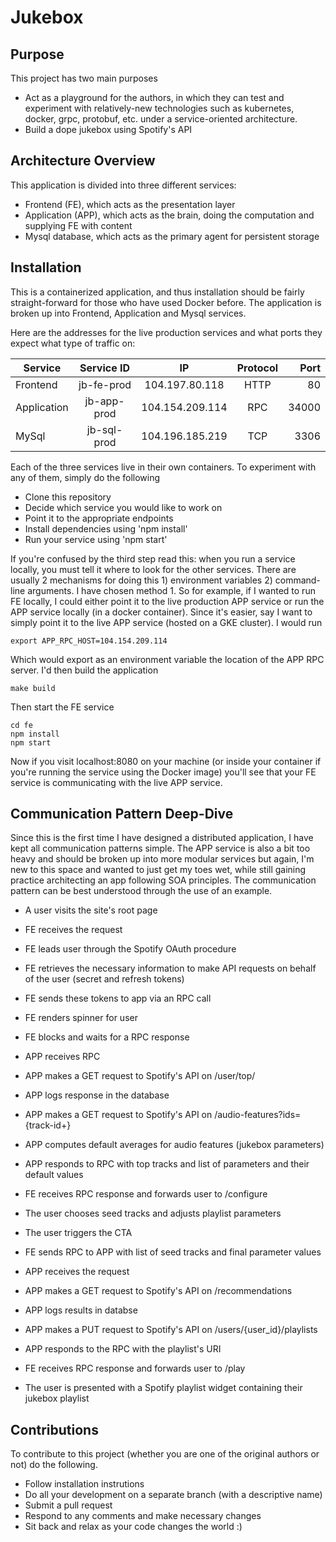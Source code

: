 # Jukebox

## Purpose

This project has two main purposes

- Act as a playground for the authors, in which they can test and experiment with relatively-new technologies such as kubernetes, docker, grpc, protobuf, etc. under a service-oriented architecture. 
- Build a dope jukebox using Spotify's API

## Architecture Overview
This application is divided into three different services:

- Frontend (FE), which acts as the presentation layer
- Application (APP), which acts as the brain, doing the computation and supplying FE with content
- Mysql database, which acts as the primary agent for persistent storage

## Installation
This is a containerized application, and thus installation should be fairly straight-forward for those who have used Docker before. The application is broken up into Frontend, Application and Mysql services.

Here are the addresses for the live production services and what ports they expect what type of traffic on:


| Service        | Service ID           | IP  | Protocol | Port |
| ------------- |:-------------:|:--------:|:--------:|--------:|
| Frontend     |jb-fe-prod | 104.197.80.118 | HTTP | 80
|Application     | jb-app-prod      |   104.154.209.114 | RPC | 34000
| MySql | jb-sql-prod | 104.196.185.219 | TCP | 3306


Each of the three services live in their own containers. To experiment with any of them, simply do the following

- Clone this repository
- Decide which service you would like to work on
- Point it to the appropriate endpoints
- Install dependencies using 'npm install'
- Run your service using 'npm start'

If you're confused by the third step read this: when you run a service locally, you must tell it where to look for the other services. There are usually 2 mechanisms for doing this 1) environment variables 2) command-line arguments. I have chosen method 1. So for example, if I wanted to run FE locally, I could either point it to the live production APP service or run the APP service locally (in a docker container). Since it's easier, say I want to simply point it to the live APP service (hosted on a GKE cluster). I would run 
```{r, engine='bash', count_lines}
export APP_RPC_HOST=104.154.209.114
``` 
Which would export as an environment variable the location of the APP RPC server. I'd then build the application 
```{r, engine='bash', count_lines}
make build
```
Then start the FE service

```{r, engine='bash', count_lines}
cd fe
npm install
npm start
```

Now if you visit localhost:8080 on your machine (or inside your container if you're running the service using the Docker image) you'll see that your FE service is communicating with the live APP service. 

## Communication Pattern Deep-Dive
Since this is the first time I have designed a distributed application, I have kept all communication patterns simple. The APP service is also a bit too heavy and should be broken up into more modular services but again, I'm new to this space and wanted to just get my toes wet, while still gaining practice architecting an app following SOA principles. The communication pattern can be best understood through the use of an example. 

- A user visits the site's root page 
- FE receives the request
- FE leads user through the Spotify OAuth procedure 
- FE retrieves the necessary information to make API requests on behalf of the user (secret and refresh tokens) 
- FE sends these tokens to app via an RPC call
- FE renders spinner for user
- FE blocks and waits for a RPC response

- APP receives RPC
- APP makes a GET request to Spotify's API on /user/top/ 
- APP logs response in the database 
- APP makes a GET request to Spotify's API on /audio-features?ids={track-id+}
- APP computes default averages for audio features (jukebox parameters)
- APP responds to RPC with top tracks and list of parameters and their default values  

- FE receives RPC response and forwards user to /configure
- The user chooses seed tracks and adjusts playlist parameters
- The user triggers the CTA 
- FE sends RPC to APP with list of seed tracks and final parameter values

- APP receives the request
- APP makes a GET request to Spotify's API on /recommendations
- APP logs results in databse
- APP makes a PUT request to Spotify's API on /users/{user_id}/playlists
- APP responds to the RPC with the playlist's URI

- FE receives RPC response and forwards user to /play 
- The user is presented with a Spotify playlist widget containing their jukebox playlist

## Contributions
To contribute to this project (whether you are one of the original authors or not) do the following.
- Follow installation instrutions
- Do all your development on a separate branch (with a descriptive name)
- Submit a pull request
- Respond to any comments and make necessary changes
- Sit back and relax as your code changes the world :)
